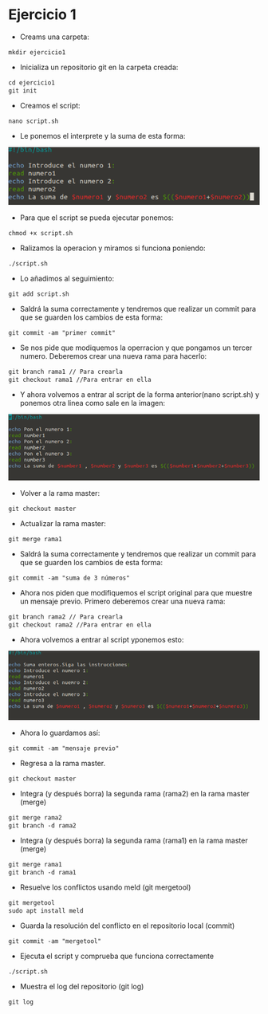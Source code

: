 # Ejercicio 1

- Creams una carpeta:
```
mkdir ejercicio1
```
- Inicializa un repositorio git en la carpeta creada:
```
cd ejercicio1
git init
```
- Creamos el script:
```
nano script.sh
```
- Le ponemos el interprete y la suma de esta forma:

![logo](imagenes/suma.png "Suma 1")

- Para que el script se pueda ejecutar ponemos:
```
chmod +x script.sh
```

- Ralizamos la operacion y miramos si funciona poniendo:
```
./script.sh
```

- Lo añadimos al seguimiento:
```
git add script.sh
```

- Saldrá la suma correctamente y tendremos que realizar un commit para que se guarden los cambios de esta forma:
```
git commit -am "primer commit"
```

- Se nos pide que modiquemos la operracion y que pongamos un tercer numero. Deberemos crear una nueva rama para hacerlo:
```
git branch rama1 // Para crearla
git checkout rama1 //Para entrar en ella
```

- Y ahora volvemos a entrar al script de la forma anterior(nano script.sh) y ponemos otra linea como sale en la imagen:

![logo](imagenes/suma2.png "Suma 2")

- Volver a la rama master:
```
git checkout master
```
- Actualizar la rama master:
```
git merge rama1
```
- Saldrá la suma correctamente y tendremos que realizar un commit para que se guarden los cambios de esta forma:
```
git commit -am "suma de 3 números"
```

- Ahora nos piden que modifiquemos el script original para que muestre un mensaje previo. Primero deberemos crear una nueva rama:
```
git branch rama2 // Para crearla
git checkout rama2 //Para entrar en ella
```
- Ahora volvemos a entrar al script yponemos esto:

![logo](imagenes/suma3.png "Suma 3")

- Ahora lo guardamos así:
```
git commit -am "mensaje previo"
```

- Regresa a la rama master.
```
git checkout master
```

- Integra (y después borra) la segunda rama (rama2) en la rama master (merge)
```
git merge rama2
git branch -d rama2
```

- Integra (y después borra) la segunda rama (rama1) en la rama master (merge)
```
git merge rama1
git branch -d rama1
```

- Resuelve los conflictos usando meld (git mergetool)
```
git mergetool
sudo apt install meld
```

- Guarda la resolución del conflicto en el repositorio local (commit)
```
git commit -am "mergetool"
```

- Ejecuta el script y comprueba que funciona correctamente
```
./script.sh
```

- Muestra el log del repositorio (git log)
```
git log
```




